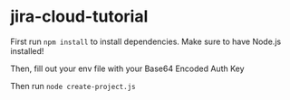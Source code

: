 # jira-cloud-tutorial

First run `npm install` to install dependencies. Make sure to have Node.js installed! 

Then, fill out your env file with your Base64 Encoded Auth Key 

Then run `node create-project.js`